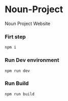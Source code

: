 # Noun-Project
Noun Project Website

<h3>Firt step</h3>
<code>npm i</code>
<h3>Run Dev environment</h3>
<code>npm run dev</code>
<h3>Run Build</h3>
<code>npm run build</code>